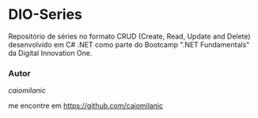 # DIO-Series

Repositório de séries no formato CRUD (Create, Read, Update and Delete) desenvolvido em C# .NET como parte do Bootcamp ".NET Fundamentals" da Digital Innovation One.


### Autor

*caiomilanic*

me encontre em https://github.com/caiomilanic
